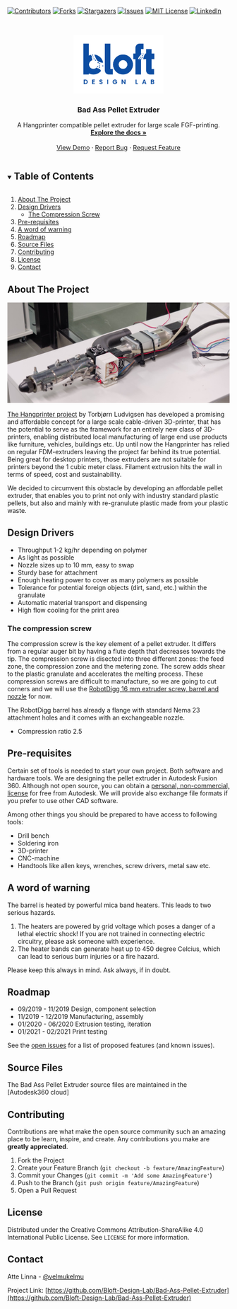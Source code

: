 <!--
*** Thanks for checking out the Best-README-Template. If you have a suggestion
*** that would make this better, please fork the repo and create a pull request
*** or simply open an issue with the tag "enhancement".
*** Thanks again! Now go create something AMAZING! :D
***
***
***
*** To avoid retyping too much info. Do a search and replace for the following:
*** github_username, repo_name, twitter_handle, email, project_title, project_description
-->



<!-- PROJECT SHIELDS -->
<!--
*** I'm using markdown "reference style" links for readability.
*** Reference links are enclosed in brackets [ ] instead of parentheses ( ).
*** See the bottom of this document for the declaration of the reference variables
*** for contributors-url, forks-url, etc. This is an optional, concise syntax you may use.
*** https://www.markdownguide.org/basic-syntax/#reference-style-links
-->
[![Contributors][contributors-shield]][contributors-url]
[![Forks][forks-shield]][forks-url]
[![Stargazers][stars-shield]][stars-url]
[![Issues][issues-shield]][issues-url]
[![MIT License][license-shield]][license-url]
[![LinkedIn][linkedin-shield]][linkedin-url]



<!-- PROJECT LOGO -->
<br />
<p align="center">
  <a href="https://github.com/Bloft-Design-Lab/Bad-Ass-Pellet-Extruder/">
    <img src="images/Bloft_Logo_Blue.png" alt="Logo" width="204" height="134">
  </a>

  <h3 align="center">Bad Ass Pellet Extruder</h3>

  <p align="center">
    A Hangprinter compatible pellet extruder for large scale FGF-printing.
    <br />
    <a href="https://github.com/Bloft-Design-Lab/Bad-Ass-Pellet-Extruder/"><strong>Explore the docs »</strong></a>
    <br />
    <br />
    <a href="https://github.com/Bloft-Design-Lab/Bad-Ass-Pellet-Extruder/">View Demo</a>
    ·
    <a href="https://github.com/Bloft-Design-Lab/Bad-Ass-Pellet-Extruder/issues">Report Bug</a>
    ·
    <a href="https://github.com/Bloft-Design-Lab/Bad-Ass-Pellet-Extruder/issues">Request Feature</a>
  </p>
</p>



<!-- TABLE OF CONTENTS -->
<details open="open">
  <summary><h2 style="display: inline-block">Table of Contents</h2></summary>
  <ol>
    <li>
      <a href="#about-the-project">About The Project</a>
    </li>
    <li>
      <a href="#design-drivers">Design Drivers</a>
      <ul>
        <li><a href="#the-compression-screw">The Compression Screw</a></li>
      </ul>
    </li>
    <li><a href="#pre-requisites">Pre-requisites</a></li>
    <li><a href="#a-word-of-warning">A word of warning</a></li>
    <li><a href="#roadmap">Roadmap</a></li>
    <li><a href="#source-files">Source Files</a></li>
    <li><a href="#contributing">Contributing</a></li>
    <li><a href="#license">License</a></li>
    <li><a href="#contact">Contact</a></li>
  </ol>
</details>



<!-- ABOUT THE PROJECT -->
## About The Project

![The Bad Ass Pellet Extruder](/images/Bad-Ass-Pellet-Extruder.jpg)

[The Hangprinter project](https://www.hangprinter.org) by Torbjørn Ludvigsen has developed a promising and affordable concept for a large scale cable-driven 3D-printer, that has the potential to serve as the framework for an entirely new class of 3D-printers, enabling distributed local manufacturing of large end use products like furniture, vehicles, buildings etc. Up until now the Hangprinter has relied on regular FDM-extruders leaving the project far behind its true potential. Being great for desktop printers, those extruders are not suitable for printers beyond the 1 cubic meter class. Filament extrusion hits the wall in terms of speed, cost and sustainability.

We decided to circumvent this obstacle by developing an affordable pellet extruder, that enables you to print not only with industry standard plastic pellets, but also and mainly with re-granulute plastic made from your plastic waste.


<!-- DESIGN DRIVERS -->
## Design Drivers

* Throughput 1-2 kg/hr depending on polymer
* As light as possible
* Nozzle sizes up to 10 mm, easy to swap
* Sturdy base for attachment
* Enough heating power to cover as many polymers as possible
* Tolerance for potential foreign objects (dirt, sand, etc.) within the granulate
* Automatic material transport and dispensing
* High flow cooling for the print area

### The compression screw

The compression screw is the key element of a pellet extruder. It differs from a regular auger bit by having a flute depth that decreases towards the tip. The compression screw is disected into three different zones: the feed zone, the compression zone and the metering zone. The screw adds shear to the plastic granulate and accelerates the melting process. These compression screws are difficult to manufacture, so we are going to cut corners and we will use the [RobotDigg 16 mm extruder screw, barrel and nozzle](https://www.robotdigg.com/product/1691/16mm-or-20mm-extruder-screw,-barrel-n-nozzle) for now.

The RobotDigg barrel has already a flange with standard Nema 23 attachment holes and it comes with an exchangeable nozzle.
* Compression ratio 2.5

## Pre-requisites

Certain set of tools is needed to start your own project. Both software and hardware tools.
We are designing the pellet extruder in Autodesk Fusion 360. Although not open source, you can obtain a [personal, non-commercial, license](https://www.autodesk.com/products/fusion-360/personal) for free from Autodesk. We will provide also exchange file formats if you prefer to use other CAD software.

Among other things you should be prepared to have access to following tools:
* Drill bench
* Soldering iron
* 3D-printer
* CNC-machine
* Handtools like allen keys, wrenches, screw drivers, metal saw etc.

## A word of warning

The barrel is heated by powerful mica band heaters. This leads to two serious hazards.
1. The heaters are powered by grid voltage which poses a danger of a lethal electric shock! If you are not trained in connecting electric circuitry, please ask someone with experience.
2. The heater bands can generate heat up to 450 degree Celcius, which can lead to serious burn injuries or a fire hazard.

Please keep this always in mind. Ask always, if in doubt.

<!-- ROADMAP -->
## Roadmap

* 09/2019 - 11/2019 Design, component selection
* 11/2019 - 12/2019 Manufacturing, assembly
* 01/2020 - 06/2020 Extrusion testing, iteration
* 01/2021 - 02/2021 Print testing

See the [open issues](https://github.com/Bloft-Design-Lab/Bad-Ass-Pellet-Extruder/issues) for a list of proposed features (and known issues).

<!-- SOURCE FILES -->
## Source Files

The Bad Ass Pellet Extruder source files are maintained in the [Autodesk360 cloud]

<!-- CONTRIBUTING -->
## Contributing

Contributions are what make the open source community such an amazing place to be learn, inspire, and create. Any contributions you make are **greatly appreciated**.

1. Fork the Project
2. Create your Feature Branch (`git checkout -b feature/AmazingFeature`)
3. Commit your Changes (`git commit -m 'Add some AmazingFeature'`)
4. Push to the Branch (`git push origin feature/AmazingFeature`)
5. Open a Pull Request

<!-- LICENSE -->
## License

Distributed under the Creative Commons Attribution-ShareAlike 4.0 International Public License. See `LICENSE` for more information.



<!-- CONTACT -->
## Contact

Atte Linna - [@velmukelmu](https://twitter.com/velmukelmu)

Project Link: [https://github.com/Bloft-Design-Lab/Bad-Ass-Pellet-Extruder](https://github.com/Bloft-Design-Lab/Bad-Ass-Pellet-Extruder)


<!-- MARKDOWN LINKS & IMAGES -->
<!-- https://www.markdownguide.org/basic-syntax/#reference-style-links -->
[contributors-shield]: https://img.shields.io/github/contributors/Bloft-Design-Lab/Bad-Ass-Pellet-Extruder.svg?style=for-the-badge
[contributors-url]: https://github.com/Bloft-Design-Lab/Bad-Ass-Pellet-Extruder/graphs/contributors
[forks-shield]: https://img.shields.io/github/forks/Bloft-Design-Lab/Bad-Ass-Pellet-Extruder.svg?style=for-the-badge
[forks-url]: https://github.com/Bloft-Design-Lab/Bad-Ass-Pellet-Extruder/network/members
[stars-shield]: https://img.shields.io/github/stars/Bloft-Design-Lab/Bad-Ass-Pellet-Extruder.svg?style=for-the-badge
[stars-url]: https://github.com/Bloft-Design-Lab/Bad-Ass-Pellet-Extruder/stargazers
[issues-shield]: https://img.shields.io/github/issues/Bloft-Design-Lab/Bad-Ass-Pellet-Extruder.svg?style=for-the-badge
[issues-url]: https://github.com/Bloft-Design-Lab/Bad-Ass-Pellet-Extruder/issues
[license-shield]: https://img.shields.io/github/license/Bloft-Design-Lab/Bad-Ass-Pellet-Extruder.svg?style=for-the-badge
[license-url]: https://github.com/Bloft-Design-Lab/Bad-Ass-Pellet-Extruder/blob/main/LICENSE.txt
[linkedin-shield]: https://img.shields.io/badge/-LinkedIn-black.svg?style=for-the-badge&logo=linkedin&colorB=555
[linkedin-url]: https://linkedin.com/company/bloft-design-lab
[Product Name Screen Shot]: https://github.com/Bloft-Design-Lab/Bad-Ass-Pellet-Extruder/images/Bad-Ass-Pellet-Extruder.jpg
